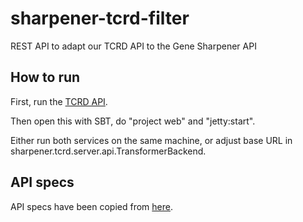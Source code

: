 # sharpener-tcrd-filter
REST API to adapt our TCRD API to the Gene Sharpener API

## How to run

First, run the [TCRD API](https://github.com/broadinstitute/tcrd-api).

Then open this with SBT, do "project web" and "jetty:start".

Either run both services on the same machine, or adjust base URL in sharpener.tcrd.server.api.TransformerBackend.

## API specs

API specs have been copied from
[here](https://github.com/broadinstitute/sharpener/blob/master/gene_transformer_api.yml).

